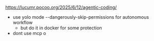 

https://lucumr.pocoo.org/2025/6/12/agentic-coding/
- use yolo mode --dangerously-skip-permissions for autonomous workflow
	- but do it in docker for some protection
- dont use mcp o